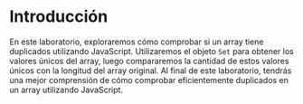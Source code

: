 # Introducción

En este laboratorio, exploraremos cómo comprobar si un array tiene duplicados utilizando JavaScript. Utilizaremos el objeto `Set` para obtener los valores únicos del array, luego compararemos la cantidad de estos valores únicos con la longitud del array original. Al final de este laboratorio, tendrás una mejor comprensión de cómo comprobar eficientemente duplicados en un array utilizando JavaScript.
